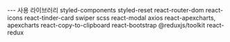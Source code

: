 --- 사용 라이브러리
styled-components
styled-reset
react-router-dom
react-icons
react-tinder-card
swiper
scss
react-modal
axios
react-apexcharts, apexcharts
react-copy-to-clipboard
react-bootstrap
@reduxjs/toolkit react-redux
